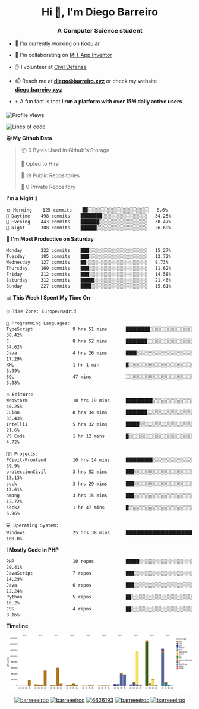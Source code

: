 <h1 align="center">Hi 👋, I'm Diego Barreiro</h1>
<h3 align="center">A Computer Science student</h3>

- 🔭 I’m currently working on [Kodular](https://www.kodular.io)

- 👯 I’m collaborating on [MIT App Inventor](https://github.com/mit-cml/appinventor-sources)

- ✋ I volunteer at [Civil Defense](https://proteccioncivil.sdc.gal)

- 📫 Reach me at **diego@barreiro.xyz** or check my website **[diego.barreiro.xyz](https://diego.barreiro.xyz)**

- ⚡ A fun fact is that **I run a platform with over 15M daily active users**

<!--START_SECTION:waka-->
![Profile Views](http://img.shields.io/badge/Profile%20Views-2-blue)

![Lines of code](https://img.shields.io/badge/From%20Hello%20World%20I%27ve%20Written-19.4%20million%20lines%20of%20code-blue)

**🐱 My Github Data** 

> 📦 0 Bytes Used in Github's Storage 
 > 
> 💼 Opted to Hire
 > 
> 📜 19 Public Repositories
 > 
> 🔑 0 Private Repository 
 > 
**I'm a Night 🦉** 

```text
🌞 Morning    125 commits    ██░░░░░░░░░░░░░░░░░░░░░░░   8.6% 
🌆 Daytime    498 commits    ████████░░░░░░░░░░░░░░░░░   34.25% 
🌃 Evening    443 commits    ███████░░░░░░░░░░░░░░░░░░   30.47% 
🌙 Night      388 commits    ██████░░░░░░░░░░░░░░░░░░░   26.69%

```
📅 **I'm Most Productive on Saturday** 

```text
Monday       222 commits    ███░░░░░░░░░░░░░░░░░░░░░░   15.27% 
Tuesday      185 commits    ███░░░░░░░░░░░░░░░░░░░░░░   12.72% 
Wednesday    127 commits    ██░░░░░░░░░░░░░░░░░░░░░░░   8.73% 
Thursday     169 commits    ███░░░░░░░░░░░░░░░░░░░░░░   11.62% 
Friday       212 commits    ███░░░░░░░░░░░░░░░░░░░░░░   14.58% 
Saturday     312 commits    █████░░░░░░░░░░░░░░░░░░░░   21.46% 
Sunday       227 commits    ████░░░░░░░░░░░░░░░░░░░░░   15.61%

```


📊 **This Week I Spent My Time On** 

```text
⌚︎ Time Zone: Europe/Madrid

💬 Programming Languages: 
TypeScript               9 hrs 51 mins       █████████░░░░░░░░░░░░░░░░   38.42% 
C                        8 hrs 52 mins       ████████░░░░░░░░░░░░░░░░░   34.62% 
Java                     4 hrs 26 mins       ████░░░░░░░░░░░░░░░░░░░░░   17.29% 
XML                      1 hr 1 min          █░░░░░░░░░░░░░░░░░░░░░░░░   3.99% 
SQL                      47 mins             ░░░░░░░░░░░░░░░░░░░░░░░░░   3.08%

🔥 Editors: 
WebStorm                 10 hrs 19 mins      ██████████░░░░░░░░░░░░░░░   40.25% 
CLion                    8 hrs 34 mins       ████████░░░░░░░░░░░░░░░░░   33.43% 
IntelliJ                 5 hrs 32 mins       █████░░░░░░░░░░░░░░░░░░░░   21.6% 
VS Code                  1 hr 12 mins        █░░░░░░░░░░░░░░░░░░░░░░░░   4.72%

🐱‍💻 Projects: 
PCivil-Frontend          10 hrs 14 mins      ██████████░░░░░░░░░░░░░░░   39.9% 
proteccionCivil          3 hrs 52 mins       ███░░░░░░░░░░░░░░░░░░░░░░   15.13% 
sock                     3 hrs 29 mins       ███░░░░░░░░░░░░░░░░░░░░░░   13.61% 
among                    3 hrs 15 mins       ███░░░░░░░░░░░░░░░░░░░░░░   12.72% 
sock2                    1 hr 47 mins        █░░░░░░░░░░░░░░░░░░░░░░░░   6.96%

💻 Operating System: 
Windows                  25 hrs 38 mins      █████████████████████████   100.0%

```

**I Mostly Code in PHP** 

```text
PHP                      10 repos            █████░░░░░░░░░░░░░░░░░░░░   20.41% 
JavaScript               7 repos             ███░░░░░░░░░░░░░░░░░░░░░░   14.29% 
Java                     6 repos             ███░░░░░░░░░░░░░░░░░░░░░░   12.24% 
Python                   5 repos             ██░░░░░░░░░░░░░░░░░░░░░░░   10.2% 
CSS                      4 repos             ██░░░░░░░░░░░░░░░░░░░░░░░   8.16%

```


**Timeline**

![Chart not found](https://github.com/barreeeiroo/barreeeiroo/blob/master/charts/bar_graph.png) 


<!--END_SECTION:waka-->

<p align="center">
<a href="https://twitter.com/barreeeiroo" target="blank"><img align="center" src="https://cdn.jsdelivr.net/npm/simple-icons@3.0.1/icons/twitter.svg" alt="barreeeiroo" height="20" width="20" /></a>
<a href="https://linkedin.com/in/barreeeiroo" target="blank"><img align="center" src="https://cdn.jsdelivr.net/npm/simple-icons@3.0.1/icons/linkedin.svg" alt="barreeeiroo" height="20" width="20" /></a>
<a href="https://stackoverflow.com/users/6626193" target="blank"><img align="center" src="https://cdn.jsdelivr.net/npm/simple-icons@3.0.1/icons/stackoverflow.svg" alt="6626193" height="20" width="20" /></a>
<a href="https://fb.com/barreeeiroo" target="blank"><img align="center" src="https://cdn.jsdelivr.net/npm/simple-icons@3.0.1/icons/facebook.svg" alt="barreeeiroo" height="20" width="20" /></a>
<a href="https://instagram.com/barreeeiroo" target="blank"><img align="center" src="https://cdn.jsdelivr.net/npm/simple-icons@3.0.1/icons/instagram.svg" alt="barreeeiroo" height="20" width="20" /></a>
</p>
